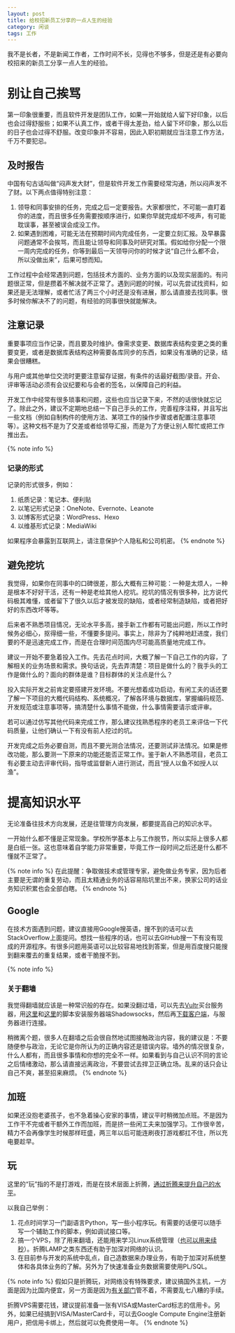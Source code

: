 ```yaml
---
layout: post
title: 给校招新员工分享的一点人生的经验
category: 闲谈
tags: 工作
---
```

我不是长者，不是新闻工作者，工作时间不长，见得也不够多，但是还是有必要向校招来的新员工分享一点人生的经验。
<!-- more -->

# 别让自己挨骂
第一印象很重要，而且软件开发是团队工作，如果一开始就给人留下好印象，以后也会过得舒服些；如果不认真工作，或者干得太差劲，给人留下坏印象，那么以后的日子也会过得不舒服。改变印象并不容易，因此入职初期就应当注意工作方法，千万不要犯忌。

## 及时报告
中国有句古话叫做“闷声发大财”，但是软件开发工作需要经常沟通，所以闷声发不了财。以下两点值得特别注意：
1. 领导和同事安排的任务，完成之后一定要报告。大家都很忙，不可能一直盯着你的进度，而且很多任务需要按顺序进行，如果你早就完成却不吱声，有可能耽误事，甚至被误会成没工作。
2. 如果遇到困难，可能无法在预期时间内完成任务，一定要立刻汇报。及早暴露问题通常不会挨骂，而且能让领导和同事及时研究对策。假如给你分配一个限一周内完成的任务，你等到最后一天领导问你的时候才说“自己什么都不会，所以没做出来”，后果可想而知。

工作过程中会经常遇到问题，包括技术方面的、业务方面的以及现实层面的。有问题很正常，但是攒着不解决就不正常了。遇到问题的时候，可以先尝试找资料，如果还是无法理解，或者忙活了两三个小时还是没有进展，那么请直接去找同事。很多时候你解决不了的问题，有经验的同事很快就能解决。

## 注意记录
重要事项应当作记录，而且要及时维护。像需求变更、数据库表结构变更之类的重要变更，或者是数据库表结构这种需要各库同步的东西，如果没有准确的记录，结果会很糟糕。

与用户或其他单位交流时更要注意留存证据，有条件的话最好截图/录音。开会、评审等活动必须有会议纪要和与会者的签名，以保障自己的利益。

开发工作中经常有很多琐事和问题，这些也应当记录下来，不然的话很快就忘记了。除此之外，建议不定期地总结一下自己手头的工作，完善程序注释，并且写出一些文档（例如自制构件的使用方法、某项工作的操作步骤或者配置注意事项等）。这种文档不是为了交差或者给领导汇报，而是为了方便让别人帮忙或把工作推出去。

{% note info %}
### 记录的形式 
记录的形式很多，例如：

1. 纸质记录：笔记本、便利贴
2. 以笔记形式记录：OneNote、Evernote、Leanote
3. 以博客形式记录：WordPress、Hexo
4. 以维基形式记录：MediaWiki

如果程序会暴露到互联网上，请注意保护个人隐私和公司机密。
{% endnote %}

## 避免挖坑
我觉得，如果你在同事中的口碑很差，那么大概有三种可能：一种是太烦人，一种是根本不好好干活，还有一种是老给其他人挖坑。挖坑的情况有很多种，比方说代码极其难懂，或者留下了很久以后才被发现的缺陷，或者经常制造缺陷，或者把好好的东西改坏等等。

后来者不熟悉项目情况，无论水平多高，接手新工作都有可能出问题，所以工作时候务必细心，抠得细一些，不懂要多提问。事实上，除非为了纯粹地赶进度，我们要的不是迅速完成工作，而是在合理时间范围内尽可能高质量地完成工作。

建议一开始不要急着投入工作。先去花点时间，大概了解一下自己工作的内容，了解相关的业务场景和需求。换句话说，先去弄清楚：项目是做什么的？我手头的工作是做什么的？面向的群体是谁？目标群体的关注点是什么？

投入实际开发之前肯定要搭建开发环境。不要光想着成功启动，有闲工夫的话还要了解一下项目的大概代码结构、系统概况，了解各环境与数据库，掌握编码规范、开发规范或注意事项等，搞清楚什么事情不能做，什么事情需要请示或评审。

若可以通过仿写其他代码来完成工作，那么建议找熟悉程序的老员工来评估一下代码质量，让他们确认一下有没有前人挖过的坑。

开发完成之后务必要自测，而且不要光测合法情况，还要测试非法情况。如果是修改功能，那么要测一下原来的功能还能否正常工作。鉴于新人不熟悉项目，老员工有必要主动去评审代码，指导或监督新人进行测试，而且“授人以鱼不如授人以渔”。

# 提高知识水平
无论准备往技术方向发展，还是往管理方向发展，都要提高自己的知识水平。

一开始什么都不懂是正常现象。学校所学基本上与工作脱节，所以实际上很多人都是白纸一张。这也意味着自学能力非常重要，毕竟工作一段时间之后还是什么都不懂就不正常了。

{% note info %}
在此提醒：争取做技术或管理专家，避免做业务专家，因为后者主要是无谓的重复劳动，而且太精通业务的话容易陷坑里出不来，换家公司的话业务知识积累也会全部白瞎。
{% endnote %}

## Google
在技术方面遇到问题，建议直接用Google搜英语，搜不到的话可以去StackOverflow上面提问。想找一些程序的话，也可以去GitHub搜一下有没有现成的开源程序。有很多问题用英语可以比较容易地找到答案，但是用百度搜只能搜到翻来覆去的重复结果，或者干脆搜不到。

{% note info %}
### 关于翻墙
我觉得翻墙就应该是一种常识般的存在。如果没翻过墙，可以先去[Vultr](https://vultr.com)买台服务器，用[这里](https://teddysun.com/486.html)和[这里](https://teddysun.com/489.html)的脚本安装服务器端Shadowsocks，然后再[下载客户端](https://github.com/shadowsocks/shadowsocks-windows/releases)，与服务器进行连接。

稍微离个题，很多人在翻墙之后会很自然地试图接触政治内容，我的建议是：不要随便参与政治，无论它是你所认为的正确内容还是错误内容。墙外的情况很复杂，什么人都有，而且很多事情和你想的完全不一样。如果看到与自己认识不同的言论之后情绪激动，那么请直接远离政治，不要尝试去捍卫正确立场。乱来的话只会让自己不爽，甚至招来麻烦。
{% endnote %}

## 加班
如果还没抱老婆孩子，也不急着操心安家的事情，建议平时稍微加点班。不是因为工作干不完或者干额外工作而加班，而是挤一些闲工夫来加强学习。工作很辛苦，精力不会再像学生时候那样旺盛，两三年以后可能连刷夜打游戏都扛不住，所以充电要趁早。

## 玩
这里的“玩”指的不是打游戏，而是在技术层面上折腾，[通过折腾来提升自己的水平](https://program-think.blogspot.com/2017/04/The-Importance-of-Zheteng.html)。

以我自己举例：
1. 花点时间学习一门副语言Python，写一些小程序玩。有需要的话便可以随手写一个辅助工作的脚本，例如调试接口等。
2. 搞一个VPS，除了用来翻墙，还能用来学习Linux系统管理（[也可以用来续秒](/plus1s)）。折腾LAMP之类东西还有助于加深对网络的认识。
3. 在目前参与开发的系统中乱点，自己造数据来办理业务，有助于加深对系统整体和各具体业务的了解。另外为了快速准备业务数据需要使用PL/SQL。

{% note info %}
假如只是折腾玩，对网络没有特殊要求，建议搞国外主机，一方面是因为比国内便宜，另一方面是因为[有关部门](http://cn.uncyclopedia.wikia.com/wiki/%E6%9C%89%E5%85%B3%E9%83%A8%E9%97%A8)管不着，不需要乱七八糟的手续。

折腾VPS需要花钱，建议提前准备一张有VISA或MasterCard标志的信用卡。另外，如果已经搞到VISA/MasterCard卡，可以去Google Compute Engine注册新用户，把信用卡绑上，然后就可以免费使用一年。
{% endnote %}
